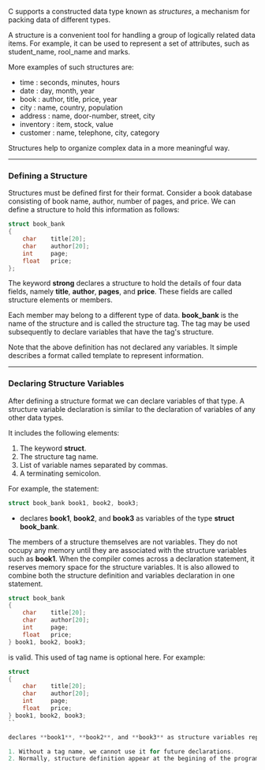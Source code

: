 
C supports a constructed data type known as *structures*, a mechanism for packing data of different types.

A structure is a convenient tool for handling a group of logically related data items. For example, it can be used to represent a set of attributes, such as student_name, rool_name and marks.

More examples of such structures are:

- time        :   seconds, minutes, hours
- date        :   day, month, year
- book        :   author, title, price, year
- city        :   name, country, population
- address     :   name, door-number, street, city
- inventory   :   item, stock, value
- customer    :   name, telephone, city, category

<p>
    Structures help to organize complex data in a more meaningful way.
</p>


<hr>

<h3>Defining a Structure</h3>

<p>
    Structures must be defined first for their format. Consider a book database consisting of book name, author, number of pages, and price. We can define a structure to hold this information as follows:
<p>


```c
struct book_bank
{
    char    title[20];
    char    author[20];
    int     page;
    float   price;
};
```

<p>
    The keyword <strong>strong</strong> declares a structure to hold the details of four data fields, namely <strong>title</strong>,  <strong>author</strong>,  <strong>pages</strong>, and  <strong>price</strong>. These fields are called <e>structure elements or members</e>.
<p>

<p>
    Each member may belong to a different type of data. <strong>book_bank</strong> is the name of the structure and is called the <e>structure tag</e>. The tag may be used subsequently to declare variables that have the tag's structure.
<p>

<p>
Note that the above definition has not declared any variables. It simple describes a format called <e>template</e> to represent information.
</p>

<hr>

### Declaring Structure Variables

After defining a structure format we can declare variables of that type. A structure variable declaration is similar to the declaration of variables of any other data types.

It includes the following elements:

1. The keyword **struct**.
2. The structure tag name.
3. List of variable names separated by commas.
4. A terminating semicolon.

For example, the statement:

```c
struct book_bank book1, book2, book3;
```

- declares **book1**, **book2**, and **book3** as variables of the type **struct book_bank**.

The members of a structure themselves are not variables. They do not occupy any memory until they are associated with the structure variables such as **book1**. When the compiler comes across a declaration statement, it reserves memory space for the structure variables. It is also allowed to combine both the structure definition and variables declaration in one statement.

```c
struct book_bank
{
    char    title[20];
    char    author[20];
    int     page;
    float   price;
} book1, book2, book3;
```

is valid. This used of tag name is optional here. For example: 

```c
struct
{
    char    title[20];
    char    author[20];
    int     page;
    float   price;
} book1, book2, book3;
``

declares **book1**, **book2**, and **book3** as structure variables represnting three books, but does not included tag name. However, this approach is not recommended for two reasons:

1. Without a tag name, we cannot use it for future declarations.
2. Normally, structure definition appear at the begining of the program file, before any variables or function are defined.